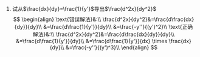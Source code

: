 1. 试从$\frac{dx}{dy}=\frac{1}{y'}$导出$\frac{d^2x}{dy^2}$
$$
\begin{align}
\text{错误解法}&:\\
\frac{d^2x}{dy^2}&=\frac{d\frac{dx}{dy}}{dy}\\
&=\frac{d\frac{1}{y'}}{dy}\\
&=\frac{-y''}{(y')^2}\\
\text{正确解法}&:\\
\frac{d^2x}{dy^2}&=\frac{d\frac{dx}{dy}}{dy}\\
&=\frac{d\frac{1}{y'}}{dy}\\
&=\frac{d\frac{1}{y'}}{dx} \times \frac{dx}{dy}\\
&=\frac{-y''}{(y')^3}\\
\end{align}
$$

